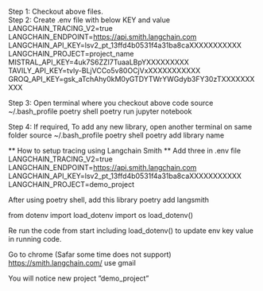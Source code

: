Step 1: Checkout above files. <br>
Step 2: Create .env file with below KEY and value
    LANGCHAIN_TRACING_V2=true
    LANGCHAIN_ENDPOINT=https://api.smith.langchain.com
    LANGCHAIN_API_KEY=lsv2_pt_13ffd4b0531f4a31ba8caXXXXXXXXXXX
    LANGCHAIN_PROJECT=project_name
    MISTRAL_API_KEY=4uk7S6ZZI7TuaaLBpYXXXXXXXXX
    TAVILY_API_KEY=tvly-BLjVCCo5v80OCjVxXXXXXXXXXXX
    GROQ_API_KEY=gsk_aTchAhy0kM0yGTDYTWrYWGdyb3FY30zTXXXXXXXXXX

Step 3: Open terminal where you checkout above code
source ~/.bash_profile
poetry shell
poetry run jupyter notebook


Step 4: If required, To add any new library, open another terminal on same folder
source ~/.bash_profile
poetry shell
poetry add library name

** How to setup tracing using Langchain Smith ** 
Add three in .env file
LANGCHAIN_TRACING_V2=true
LANGCHAIN_ENDPOINT=https://api.smith.langchain.com
LANGCHAIN_API_KEY=lsv2_pt_13ffd4b0531f4a31ba8caXXXXXXXXXXX
LANGCHAIN_PROJECT=demo_project

After using poetry shell, add this library
poetry add langsmith

from dotenv import load_dotenv
import os
load_dotenv()

Re run the code from start including load_dotenv() to update env key value in running code.

Go to chrome (Safar some time does not support)  https://smith.langchain.com/ use gmail 

You will notice new project ”demo_project”

